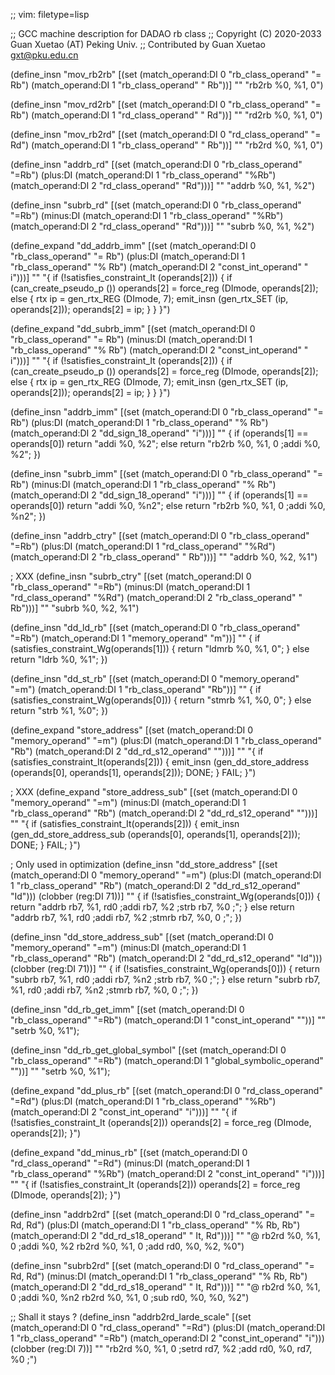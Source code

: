 ;; vim: filetype=lisp

;; GCC machine description for DADAO rb class
;; Copyright (C) 2020-2033 Guan Xuetao (AT) Peking Univ.
;; Contributed by Guan Xuetao <gxt@pku.edu.cn>

(define_insn "mov_rb2rb"
  [(set (match_operand:DI 0 "rb_class_operand" "= Rb")
        (match_operand:DI 1 "rb_class_operand" "  Rb"))]
	""
	"rb2rb	%0, %1, 0")

(define_insn "mov_rd2rb"
  [(set (match_operand:DI 0 "rb_class_operand" "= Rb")
        (match_operand:DI 1 "rd_class_operand" "  Rd"))]
	""
	"rd2rb	%0, %1, 0")

(define_insn "mov_rb2rd"
  [(set (match_operand:DI 0 "rd_class_operand" "= Rd")
        (match_operand:DI 1 "rb_class_operand" "  Rb"))]
	""
	"rb2rd	%0, %1, 0")

(define_insn "addrb_rd"
  [(set      (match_operand:DI 0 "rb_class_operand" "=Rb")
    (plus:DI (match_operand:DI 1 "rb_class_operand" "%Rb")
             (match_operand:DI 2 "rd_class_operand" "Rd")))]
	""
	"addrb	%0, %1, %2")

(define_insn "subrb_rd"
  [(set      (match_operand:DI 0 "rb_class_operand" "=Rb")
   (minus:DI (match_operand:DI 1 "rb_class_operand" "%Rb")
             (match_operand:DI 2 "rd_class_operand" "Rd")))]
	""
	"subrb	%0, %1, %2")

(define_expand "dd_addrb_imm"
  [(set       (match_operand:DI 0 "rb_class_operand"  "= Rb")
     (plus:DI (match_operand:DI 1 "rb_class_operand"  "% Rb")
              (match_operand:DI 2 "const_int_operand" "  i")))]
        ""
	"{
		if (!satisfies_constraint_It (operands[2])) {
			if (can_create_pseudo_p ()) operands[2] = force_reg (DImode, operands[2]);
			else {
				rtx ip = gen_rtx_REG (DImode, 7);
				emit_insn (gen_rtx_SET (ip, operands[2]));
				operands[2] = ip;
			}
		}
	}")

(define_expand "dd_subrb_imm"
  [(set       (match_operand:DI 0 "rb_class_operand"  "= Rb")
    (minus:DI (match_operand:DI 1 "rb_class_operand"  "% Rb")
              (match_operand:DI 2 "const_int_operand" "  i")))]
        ""
	"{
	  if (!satisfies_constraint_It (operands[2])) {
	    if (can_create_pseudo_p ()) operands[2] = force_reg (DImode, operands[2]);
		else {
		    rtx ip = gen_rtx_REG (DImode, 7);
		    emit_insn (gen_rtx_SET (ip, operands[2]));
		    operands[2] = ip;
		  }
	      }
	}")

(define_insn "addrb_imm"
  [(set       (match_operand:DI 0 "rb_class_operand"  "= Rb")
     (plus:DI (match_operand:DI 1 "rb_class_operand"  "% Rb")
              (match_operand:DI 2 "dd_sign_18_operand"   "i")))]
        ""
        {
          if (operands[1] == operands[0])
                return  "addi	%0, %2";
          else
                return  "rb2rb	%0, %1, 0       \;addi	%0, %2";
       })

(define_insn "subrb_imm"
  [(set       (match_operand:DI 0 "rb_class_operand"  "= Rb")
    (minus:DI (match_operand:DI 1 "rb_class_operand"  "% Rb")
              (match_operand:DI 2 "dd_sign_18_operand"   "i")))]
        ""
        {
          if (operands[1] == operands[0])
                return  "addi	%0, %n2";
          else
                return  "rb2rb	%0, %1, 0       \;addi	%0, %n2";
       })

(define_insn "addrb_ctry"
  [(set      (match_operand:DI 0 "rb_class_operand"  "=Rb")
    (plus:DI (match_operand:DI 1 "rd_class_operand"  "%Rd")
             (match_operand:DI 2 "rb_class_operand"  " Rb")))]
	""
	"addrb	%0, %2, %1")

; XXX
(define_insn "subrb_ctry"
  [(set      (match_operand:DI 0 "rb_class_operand"  "=Rb")
   (minus:DI (match_operand:DI 1 "rd_class_operand"  "%Rd")
             (match_operand:DI 2 "rb_class_operand"  " Rb")))]
	""
	"subrb	%0, %2, %1")

(define_insn "dd_ld_rb"
  [(set (match_operand:DI 0 "rb_class_operand" "=Rb")
        (match_operand:DI 1 "memory_operand"     "m"))]
	""
	{
	  if (satisfies_constraint_Wg(operands[1])) {
                return "ldmrb   %0, %1, 0";
          }
          else
                return "ldrb    %0, %1";
	})

(define_insn "dd_st_rb"
  [(set (match_operand:DI 0 "memory_operand"   "=m")
        (match_operand:DI 1 "rb_class_operand" "Rb"))]
	""
	{
	  if (satisfies_constraint_Wg(operands[0])) {
		return "stmrb	%1, %0, 0";
	  }
	  else
		return "strb	%1, %0";
	})

(define_expand "store_address"
  [(set      (match_operand:DI 0 "memory_operand"    "=m")
    (plus:DI (match_operand:DI 1 "rb_class_operand"  "Rb")
             (match_operand:DI 2 "dd_rd_s12_operand" "")))]
	""
	"{
	  if (satisfies_constraint_It(operands[2])) {
	     emit_insn (gen_dd_store_address (operands[0], operands[1], operands[2]));
	     DONE;
	  }
	  FAIL;
	}")

; XXX
(define_expand "store_address_sub"
  [(set      (match_operand:DI 0 "memory_operand"    "=m")
   (minus:DI (match_operand:DI 1 "rb_class_operand"  "Rb")
             (match_operand:DI 2 "dd_rd_s12_operand" "")))]
	""
	"{
	  if (satisfies_constraint_It(operands[2])) {
	     emit_insn (gen_dd_store_address_sub (operands[0], operands[1], operands[2]));
	     DONE;
	  }
	  FAIL;
	}")

; Only used in optimization
(define_insn "dd_store_address"
  [(set      (match_operand:DI 0 "memory_operand"    "=m")
    (plus:DI (match_operand:DI 1 "rb_class_operand"  "Rb")
	     (match_operand:DI 2 "dd_rd_s12_operand" "Id")))
	(clobber (reg:DI 71))]
	""
	{
	  if (!satisfies_constraint_Wg(operands[0]))
	    {
		return "addrb	rb7, %1, rd0	\;addi	rb7, %2	\;strb	rb7, %0	\;";
	    }
	  else
		return "addrb   rb7, %1, rd0    \;addi	rb7, %2	\;stmrb  rb7, %0, 0 \;";
	})

(define_insn "dd_store_address_sub"
  [(set      (match_operand:DI 0 "memory_operand"    "=m")
   (minus:DI (match_operand:DI 1 "rb_class_operand"  "Rb")
	     (match_operand:DI 2 "dd_rd_s12_operand" "Id")))
	(clobber (reg:DI 71))]
	""
	{
	  if (!satisfies_constraint_Wg(operands[0]))
	    {
		return "subrb	rb7, %1, rd0	\;addi	rb7, %n2	\;strb	rb7, %0	\;";
	    }
	  else
		return "subrb   rb7, %1, rd0    \;addi	rb7, %n2	\;stmrb  rb7, %0, 0 \;";
	})

(define_insn "dd_rb_get_imm"
  [(set (match_operand:DI 0 "rb_class_operand" "=Rb")
        (match_operand:DI 1 "const_int_operand"  ""))]
	""
	"setrb	%0, %1");

(define_insn "dd_rb_get_global_symbol"
  [(set (match_operand:DI 0 "rb_class_operand" "=Rb")
        (match_operand:DI 1 "global_symbolic_operand"  ""))]
	""
	"setrb	%0, %1");

(define_expand "dd_plus_rb"
  [(set      (match_operand:DI 0 "rd_class_operand" "=Rd")
    (plus:DI (match_operand:DI 1 "rb_class_operand" "%Rb")
             (match_operand:DI 2 "const_int_operand" "i")))]
	""
	"{
	  if (!satisfies_constraint_It (operands[2]))
	    operands[2] = force_reg (DImode, operands[2]);
	}")

(define_expand "dd_minus_rb"
  [(set      (match_operand:DI 0 "rd_class_operand" "=Rd")
   (minus:DI (match_operand:DI 1 "rb_class_operand" "%Rb")
             (match_operand:DI 2 "const_int_operand" "i")))]
	""
	"{
	  if (!satisfies_constraint_It (operands[2]))
	    operands[2] = force_reg (DImode, operands[2]);
	}")

(define_insn "addrb2rd"
  [(set      (match_operand:DI 0 "rd_class_operand"  "= Rd, Rd")
    (plus:DI (match_operand:DI 1 "rb_class_operand"  "% Rb, Rb")
	     (match_operand:DI 2 "dd_rd_s18_operand" "  It, Rd")))]
	""
	"@
	rb2rd	%0, %1, 0	\;addi	%0, %2
	rb2rd	%0, %1, 0	\;add	rd0, %0, %2, %0")

(define_insn "subrb2rd"
  [(set      (match_operand:DI 0 "rd_class_operand"  "= Rd, Rd")
   (minus:DI (match_operand:DI 1 "rb_class_operand"  "% Rb, Rb")
	     (match_operand:DI 2 "dd_rd_s18_operand" "  It, Rd")))]
	""
	"@
	rb2rd	%0, %1, 0	\;addi	%0, %n2
	rb2rd	%0, %1, 0	\;sub	rd0, %0, %0, %2")

;; Shall it stays ?
(define_insn "addrb2rd_larde_scale"
  [(set      (match_operand:DI 0 "rd_class_operand" "=Rd")
    (plus:DI (match_operand:DI 1 "rb_class_operand" "=Rb")
             (match_operand:DI 2 "const_int_operand"  "i")))
	(clobber (reg:DI 7))]
	""
	"rb2rd	%0, %1, 0	\;setrd	rd7, %2	\;add	rd0, %0, rd7, %0	\;")
